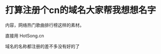# 打算注册个cn的域名大家帮我想想名字


内容，网络热门歌曲排行榜这样的素材。

直接用 HotSong.cn<img id="aimg_Pu3kc" onclick="zoom(this, this.src, 0, 0, 0)" class="zoom" src="https://cdn.jsdelivr.net/gh/hishis/forum-master/public/images/patch.gif" onmouseover="img_onmouseoverfunc(this)" onload="thumbImg(this)" border="0" alt="" />

域名的名称都注册的差不多没有好的了<img id="aimg_Bo229" onclick="zoom(this, this.src, 0, 0, 0)" class="zoom" src="https://cdn.jsdelivr.net/gh/hishis/forum-master/public/images/patch.gif" onmouseover="img_onmouseoverfunc(this)" onload="thumbImg(this)" border="0" alt="" />
